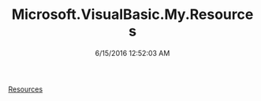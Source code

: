 ﻿---
title: Microsoft.VisualBasic.My.Resources
date: 6/15/2016 12:52:03 AM
---

[Resources](T-Microsoft.VisualBasic.My.Resources.Resources.html)
